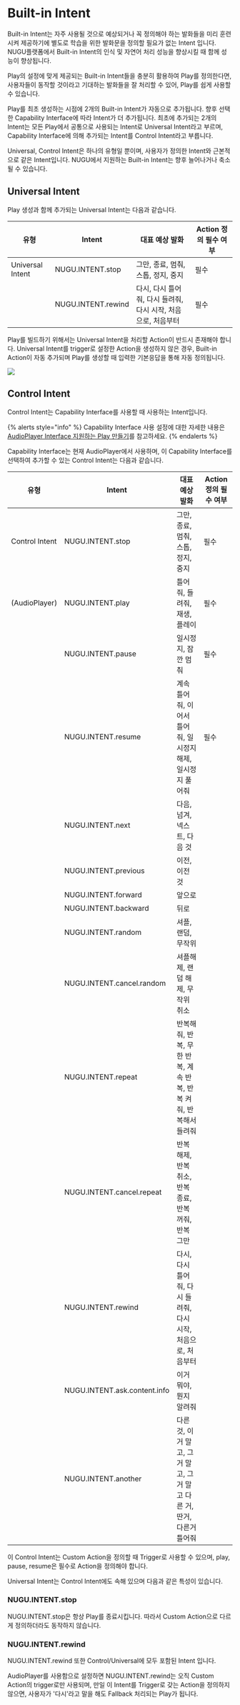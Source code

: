 # Built-in Intent

Built-in Intent는 자주 사용될 것으로 예상되거나 꼭 정의해야 하는 발화들을 미리 훈련시켜 제공하기에 별도로 학습을 위한 발화문을 정의할 필요가 없는 Intent 입니다. NUGU플랫폼에서 Built-in Intent의 인식 및 자연어 처리 성능을 향상시킬 때 함께 성능이 향상됩니다.

Play의 설정에 맞게 제공되는 Built-in Intent들을 충분히 활용하여 Play를 정의한다면, 사용자들이 동작할 것이라고 기대하는 발화들을 잘 처리할 수 있어, Play를 쉽게 사용할 수 있습니다.

Play를 최초 생성하는 시점에 2개의 Built-in Intent가 자동으로 추가됩니다. 향후 선택한 Capability Interface에 따라 Intent가 더 추가됩니다. 최초에 추가되는 2개의 Intent는 모든 Play에서 공통으로 사용되는 Intent로 Universal Intent라고 부르며, Capability Interface에 의해 추가되는 Intent를 Control Intent라고 부릅니다.

Universal, Control Intent은 하나의 유형일 뿐이며, 사용자가 정의한 Intent와 근본적으로 같은 Intent입니다. NUGU에서 지원하는 Built-in Intent는 향후 늘어나거나 축소될 수 있습니다.

## Universal Intent

Play 생성과 함께 추가되는 Universal Intent는 다음과 같습니다.

| 유형               | Intent             | 대표 예상 발화                              | Action 정의 필수 여부 |
| ---------------- | ------------------ | ------------------------------------- | --------------- |
| Universal Intent | NUGU.INTENT.stop   | 그만, 종료, 멈춰, 스톱, 정지, 중지                | 필수              |
|                  | NUGU.INTENT.rewind | 다시, 다시 틀어줘, 다시 들려줘, 다시 시작, 처음으로, 처음부터 | 필수              |

Play를 빌드하기 위해서는 Universal Intent을 처리할 Action이 반드시 존재해야 합니다. Universal Intent를 trigger로 설정한 Action을 생성하지 않은 경우, Built-in Action이 자동 추가되며 Play를 생성할 때 입력한 기본응답을 통해 자동 정의됩니다.

![](../../../.gitbook/assets/built-in-intents-01.png)

## Control Intent

Control Intent는 Capability Interface를 사용할 때 사용하는 Intent입니다.

{% alerts style="info" %}
Capability Interface 사용 설정에 대한 자세한 내용은 [AudioPlayer Interface 지원하는 Play 만들기](../create-a-play-with-audioplayer/)를 참고하세요.
{% endalerts %}

Capability Interface는 현재 AudioPlayer에서 사용하며, 이 Capability Interface를 선택하여 추가할 수 있는 Control Intent는 다음과 같습니다.

| 유형             | Intent                       | 대표 예상 발화                                    | Action 정의 필수 여부 |
| -------------- | ---------------------------- | ------------------------------------------- | --------------- |
| Control Intent | NUGU.INTENT.stop             | 그만, 종료, 멈춰, 스톱, 정지, 중지                      | 필수              |
| (AudioPlayer)  | NUGU.INTENT.play             | 틀어줘, 들려줘, 재생, 플레이                           | 필수              |
|                | NUGU.INTENT.pause            | 일시정지, 잠깐 멈춰                                 | 필수              |
|                | NUGU.INTENT.resume           | 계속 틀어줘, 이어서 틀어줘, 일시정지 해제, 일시정지 풀어줘          | 필수              |
|                | NUGU.INTENT.next             | 다음, 넘겨, 넥스트, 다음 것                           |                 |
|                | NUGU.INTENT.previous         | 이전, 이전 것                                    |                 |
|                | NUGU.INTENT.forward          | 앞으로                                         |                 |
|                | NUGU.INTENT.backward         | 뒤로                                          |                 |
|                | NUGU.INTENT.random           | 셔플, 랜덤, 무작위                                 |                 |
|                | NUGU.INTENT.cancel.random    | 셔플해제, 랜덤 해제, 무작위 취소                         |                 |
|                | NUGU.INTENT.repeat           | 반복해줘, 반복, 무한 반복, 계속 반복, 반복 켜줘, 반복해서 들려줘     |                 |
|                | NUGU.INTENT.cancel.repeat    | 반복 해제, 반복 취소, 반복 종료, 반복 꺼줘, 반복 그만           |                 |
|                | NUGU.INTENT.rewind           | 다시, 다시 틀어줘, 다시 들려줘, 다시 시작, 처음으로, 처음부터       |                 |
|                | NUGU.INTENT.ask.content.info | 이거 뭐야, 뭔지 알려줘                               |                 |
|                | NUGU.INTENT.another          | 다른 것, 이거 말고, 그거 말고, 그거 말고 다른 거, 딴거, 다른거 틀어줘 |                 |

이 Control Intent는 Custom Action을 정의할 때 Trigger로 사용할 수 있으며, play, pause, resume은 필수로 Action을 정의해야 합니다.

Universal Intent는 Control Intent에도 속해 있으며 다음과 같은 특성이 있습니다.

### NUGU.INTENT.stop

NUGU.INTENT.stop은 항상 Play를 종료시킵니다. 따라서 Custom Action으로 다르게 정의하더라도 동작하지 않습니다.

### NUGU.INTENT.rewind

NUGU.INTENT.rewind 또한 Control/Universal에 모두 포함된 Intent 입니다.

AudioPlayer를 사용함으로 설정하면 NUGU.INTENT.rewind는 오직 Custom Action의 trigger로만 사용되며, 만일 이 Intent를 Trigger로 갖는 Action을 정의하지 않으면, 사용자가 '다시'라고 말을 해도 Fallback 처리되는 Play가 됩니다.
